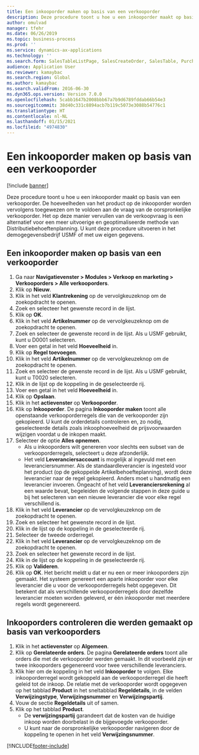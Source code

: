 ```yaml
---
title: Een inkooporder maken op basis van een verkooporder
description: Deze procedure toont u hoe u een inkooporder maakt op basis van een verkooporder.
author: omulvad
manager: tfehr
ms.date: 06/26/2019
ms.topic: business-process
ms.prod: ''
ms.service: dynamics-ax-applications
ms.technology: ''
ms.search.form: SalesTableListPage, SalesCreateOrder, SalesTable, PurchCreateFromSalesOrder, VendAccountItemLookup, SalesTableReferences, PurchTable, PurchTablePart
audience: Application User
ms.reviewer: kamaybac
ms.search.region: Global
ms.author: kamaybac
ms.search.validFrom: 2016-06-30
ms.dyn365.ops.version: Version 7.0.0
ms.openlocfilehash: 5cabb1647b2008bbb67a7b9d6789fddab66b54e3
ms.sourcegitcommit: 38d40c331c8894acb7b119c5073e3088b54776c1
ms.translationtype: HT
ms.contentlocale: nl-NL
ms.lasthandoff: 01/15/2021
ms.locfileid: "4974830"
---
```

# <a name="create-a-purchase-order-from-a-sales-order"></a>Een inkooporder maken op basis van een verkooporder

[!include [banner](../../includes/banner.md)]

Deze procedure toont u hoe u een inkooporder maakt op basis van een verkooporder. De hoeveelheden van het product op de inkooporder worden vervolgens toegewezen om te voldoen aan de vraag van de oorspronkelijke verkooporder. Het op deze manier vervullen van de verkoopvraag is een alternatief voor een meer uitvoerige en geoptimaliseerde methode van Distributiebehoeftenplanning. U kunt deze procedure uitvoeren in het demogegevensbedrijf USMF of met uw eigen gegevens.


## <a name="create-a-purchase-order-from-a-sales-order"></a>Een inkooporder maken op basis van een verkooporder
1. Ga naar **Navigatievenster > Modules > Verkoop en marketing > Verkooporders > Alle verkooporders**.
2. Klik op **Nieuw**.
3. Klik in het veld **Klantrekening** op de vervolgkeuzeknop om de zoekopdracht te openen.
4. Zoek en selecteer het gewenste record in de lijst.
5. Klik op **OK**.
6. Klik in het veld **Artikelnummer** op de vervolgkeuzeknop om de zoekopdracht te openen.
7. Zoek en selecteer de gewenste record in de lijst. Als u USMF gebruikt, kunt u D0001 selecteren.  
8. Voer een getal in het veld **Hoeveelheid** in.
9. Klik op **Regel toevoegen**.
10. Klik in het veld **Artikelnummer** op de vervolgkeuzeknop om de zoekopdracht te openen.
11. Zoek en selecteer de gewenste record in de lijst. Als u USMF gebruikt, kunt u T0020 selecteren.  
12. Klik in de lijst op de koppeling in de geselecteerde rij.
13. Voer een getal in het veld **Hoeveelheid** in.
14. Klik op **Opslaan**.
15. Klik in het **actievenster** op **Verkooporder**.
16. Klik op **Inkooporder**. De pagina **Inkooporder maken** toont alle openstaande verkooporderregels die van de verkooporder zijn gekopieerd. U kunt de orderdetails controleren en, zo nodig, geselecteerde details zoals inkoophoeveelheid de prijsvoorwaarden wijzigen voordat u de inkopen maakt. 
17. Selecteer de optie **Alles opnemen**.
    - Als u inkooporders wilt genereren voor slechts een subset van de verkooporderregels, selecteert u deze afzonderlijk.  
    - Het veld **Leveranciersaccount** is mogelijk al ingevuld met een leveranciersnummer. Als de standaardleverancier is ingesteld voor het product (op de gekoppelde Artikelbehoefteplanning), wordt deze leverancier naar de regel gekopieerd. Anders moet u handmatig een leverancier invoeren.  Ongeacht of het veld **Leveranciersrekening** al een waarde bevat, begeleiden de volgende stappen in deze guide u bij het selecteren van een nieuwe leverancier die voor elke regel verschillend is.  
18. Klik in het veld **Leverancier** op de vervolgkeuzeknop om de zoekopdracht te openen.
19. Zoek en selecteer het gewenste record in de lijst.
20. Klik in de lijst op de koppeling in de geselecteerde rij.
21. Selecteer de tweede orderregel.
22. Klik in het veld **Leverancier** op de vervolgkeuzeknop om de zoekopdracht te openen.
23. Zoek en selecteer het gewenste record in de lijst.
24. Klik in de lijst op de koppeling in de geselecteerde rij.
25. Klik op **Valideren**.
26. Klik op **OK**. Het bericht meldt u dat er nu een or meer inkooporders zijn gemaakt. Het systeem genereert een aparte inkooporder voor elke leverancier die u voor de verkooporderregels hebt opgegeven. Dit betekent dat als verschillende verkooporderregels door dezelfde leverancier moeten worden geleverd, er één inkooporder met meerdere regels wordt gegenereerd.  

## <a name="review-purchase-orders-created-from-sales-orders"></a>Inkooporders controleren die werden gemaakt op basis van verkooporders
1. Klik in het **actievenster** op **Algemeen**.
2. Klik op **Gerelateerde orders**. De pagina **Gerelateerde orders** toont alle orders die met de verkooporder werden gemaakt. In dit voorbeeld zijn er twee inkooporders gegenereerd voor twee verschillende leveranciers. 
3. Klik hier om de koppeling in het veld **Inkooporder** te volgen. Elke inkooporderregel wordt gekoppeld aan de verkooporderregel die heeft geleid tot de inkoop. De relatie met de verkooporder wordt opgegeven op het tabblad **Product** in het sneltabblad **Regeldetails**, in de velden **Verwijzingstype**, **Verwijzingsnummer** en **Verwijzingspartij**.  
4. Vouw de sectie **Regeldetails** uit of samen.
5. Klik op het tabblad **Product**.
    - De **verwijzingspartij** garandeert dat de kosten van de huidige inkoop worden doorbelast in de bijgevoegde verkooporder.  
    - U kunt naar de oorspronkelijke verkooporder navigeren door de koppeling te openen in het veld **Verwijzingsnummer**.  



[!INCLUDE[footer-include](../../../includes/footer-banner.md)]